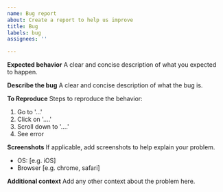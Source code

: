```yaml
---
name: Bug report
about: Create a report to help us improve
title: Bug
labels: bug
assignees: ''

---
```


**Expected behavior**
A clear and concise description of what you expected to happen.

**Describe the bug**
A clear and concise description of what the bug is.

**To Reproduce**
Steps to reproduce the behavior:
1. Go to '...'
2. Click on '....'
3. Scroll down to '....'
4. See error



**Screenshots**
If applicable, add screenshots to help explain your problem.

 - OS: [e.g. iOS]
 - Browser [e.g. chrome, safari]



**Additional context**
Add any other context about the problem here.
